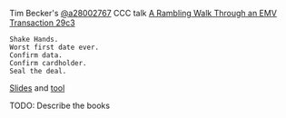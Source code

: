 Tim Becker's [@a28002767](https://twitter.com/a2800276) CCC talk [A Rambling Walk Through an EMV Transaction 29c3](https://www.youtube.com/watch?v=qqobg1-HrfY)

    Shake Hands.
    Worst first date ever. 
    Confirm data. 
    Confirm cardholder. 
    Seal the deal.
    
[Slides](https://events.ccc.de/congress/2012/Fahrplan/attachments/2242_emv.pdf) and [tool](https://github.com/a2800276/29c3)

TODO: Describe the books
